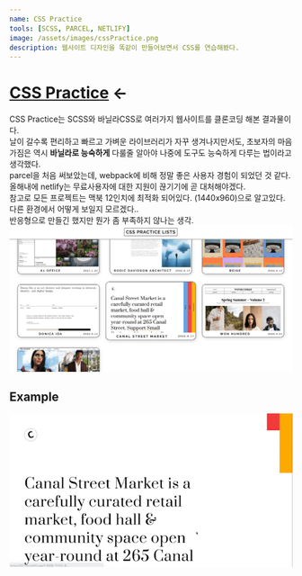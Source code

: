 ```yaml
---
name: CSS Practice
tools: [SCSS, PARCEL, NETLIFY]
image: /assets/images/cssPractice.png
description: 웹사이트 디자인을 똑같이 만들어보면서 CSS를 연습해봤다.
---
```


# [CSS Practice](https://sonyun247-css.netlify.app/) <-

CSS Practice는 SCSS와 바닐라CSS로 여러가지 웹사이트를 클론코딩 해본 결과물이다.<br>
날이 갈수록 편리하고 빠르고 가벼운 라이브러리가 자꾸 생겨나지만서도, 초보자의 마음가짐은 역시 **바닐라로 능숙하게** 다룰줄 알아야 나중에 도구도 능숙하게 다루는 법이라고 생각했다.<br>
parcel을 처음 써보았는데, webpack에 비해 정말 좋은 사용자 경험이 되었던 것 같다. 올해내에 netlify는 무료사용자에 대한 지원이 끊기기에 곧 대처해야겠다.<br>
참고로 모든 프로젝트는 맥북 12인치에 최적화 되어있다. (1440x960)으로 알고있다. 다른 환경에서 어떻게 보일지 모르겠다..<br>
반응형으로 만들긴 했지만 뭔가 좀 부족하지 않나는 생각.
![preview](/assets/images/cssPractice.png)

## Example

![example](/assets/images/cssPractice.gif)
